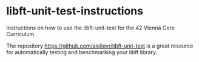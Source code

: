 # libft-unit-test-instructions
Instructions on how to use the libft-unit-test for the 42 Vienna Core Curriculum

The repository https://github.com/alelievr/libft-unit-test is a great resource for automatically testing and benchmarking your libft library.
